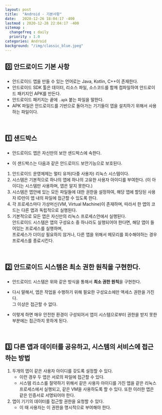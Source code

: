 ```yaml
---
layout: post
title:  "Android - 기본사항"
date:   2020-12-26 18:04:17 -400
lastmod : 2020-12-28 22:04:17 -400
sitemap :
  changefreq : daily
  priority : 1.0
categories: Android
background: "/img/classic_blue.jpeg"
---
```

## :zero: 안드로이드 기본 사항
- 안드로이드 앱을 만들 수 있는 언어로는 Java, Kotlin, C++이 존재한다.
- 안드로이드 SDK 툴은 데이터, 리소스 파일, 소스코드를 함께 컴파일하여 안드로이드 패키지인 APK를 만든다.
- 안드로이드 패키지는 끝에 `.apk` 붙는 파일을 말한다.
- APK 파일은 안드로이드를 기반으로 돌아가는 기기들이 앱을 설치하기 위해서 사용하는 파일이다.

<br/>

## :one: 샌드박스
- 안드로이드 앱은 자신만의 보안 샌드박스에 속한다.

- 이 샌드박스는 다음과 같은 안드로이드 보안기능으로 보호된다.

1. 안드로이드 운영체제는 멀티 유저(다중 사용자) 리눅스 시스템이다.
2. 시스템은 기본적으로 하나의 앱에 하나의 고유한 사용자 아이디를 부여한다.
(이 아이디는 시스템만 사용하며, 앱은 알지 못한다.)
3. 시스템은 앱안에 있는 모든 파일들에 대한 권한을 설정하여, 해당 앱에 할당된 사용자 ID만이 앱 내의 파일에 접근할 수 있도록 한다.
4. 각 프로세스마다 가상머신(VM, Virtual Machine)이 존재하며, 따라서 한 앱의 코드는 다른 앱과 독립적으로 실행된다.
5. 기본적으로 모든 앱은 자신만의 리눅스 프로세스안에서 실행된다.  
안드로이드 시스템은 앱의 구성요소 중 하나라도 실행되어야 한다면, 해당 앱이 들어있는 프로세스를 실행하며,   
프로세스가 더이상 필요하지 않거나, 다른 앱을 위해서 메모리를 회수해야하는 경우 프로세스를 종료시킨다.

<br/>

## :two: 안드로이드 시스템은 최소 권한 원칙을 구현한다.
- 안드로이드 시스템은 위와 같은 방식을 통해서 **최소 권한 원칙**을 구현한다.

- 다시 말해서, 앱은 작업을 수행하기 위해 필요한 구성요소에만 액세스 권한을 가진다.   
그 이상은 접근할 수 없다.

- 이렇게 하면 매우 안전한 환경이 구성되어서 앱이 시스템으로부터 권한을 받지 못한 부분에는 접근하지 못하게 된다.

<br/>  

## :three: 다른 앱과 데이터를 공유하고, 시스템의 서비스에 접근하는 방법
1. 두개의 앱이 같은 사용자 아이디를 갖도록 설정할 수 있다.
    - 이런 경우 두 앱은 서로의 파일에 접근할 수 있다.
    - 시스템 리소스를 절약하기 위해서 같은 사용자 아이디를 가진 앱을 같은 리눅스 프로세스에서 실행되고, 같은 VM을 사용하도록 할 수 있다.
    또한 이러한 앱은 같은 인증서로 서명되어야 한다.
2. 앱이 기기의 데이터를 접근할 권한을 요청할 수 있다.
    - 이 때 사용자는 이 권한을 명시적으로 부여해야 한다.
   
    